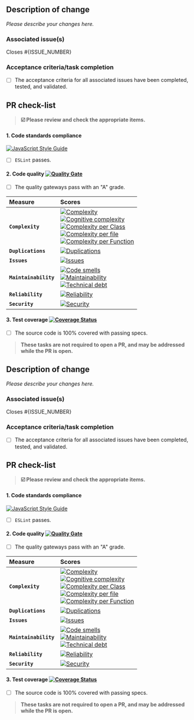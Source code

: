 ## Description of change

_Please describe your changes here._

### Associated issue(s)

Closes #{ISSUE_NUMBER}

### Acceptance criteria/task completion

* [ ] The acceptance criteria for all associated issues have been completed, tested, and validated.

## PR check-list

> **:ballot_box_with_check: Please review and check the appropriate items.**

#### 1. **Code standards compliance**

[![JavaScript Style Guide](https://cdn.rawgit.com/feross/standard/master/badge.svg)](https://github.com/feross/standard)

* [ ] `ESLint` passes.

#### 2. **Code quality** [![Quality Gate][sonar-gate-img]][sonar-gate-url]

* [ ] The quality gateways pass with an "A" grade.

| Measure               | Scores                                                                                                                                                                                                                                                                                                                                                                                                   |
| :-------------------- | :------------------------------------------------------------------------------------------------------------------------------------------------------------------------------------------------------------------------------------------------------------------------------------------------------------------------------------------------------------------------------------------------------- |
| **`Complexity`**      | [![Complexity][sonar-complexity-img]][sonar-complexity-url]<br>[![Cognitive complexity][sonar-cognitive-img]][sonar-cognitive-url]<br>[![Complexity per Class][sonar-complexity-class-img]][sonar-complexity-class-img]<br>[![Complexity per file][sonar-complexity-file-img]][sonar-complexity-file-img] <br>[![Complexity per Function][sonar-complexity-function-img]][sonar-complexity-function-url] |
| **`Duplications`**    | [![Duplications][sonar-duplications-img]][sonar-duplications-url]                                                                                                                                                                                                                                                                                                                                        |
| **`Issues`**          | [![Issues][sonar-issues-img]][sonar-issues-url]                                                                                                                                                                                                                                                                                                                                                          |
| **`Maintainability`** | [![Code smells][sonar-code-smells-img]][sonar-code-smells-url]<br>[![Maintainability][sonar-maintainability-img]][sonar-maintainability-url]<br>[![Technical debt][sonar-tech-debt-img]][sonar-tech-debt-url]                                                                                                                                                                                            |
| **`Reliability`**     | [![Reliability][sonar-reliability-img]][sonar-reliability-url]                                                                                                                                                                                                                                                                                                                                           |
| **`Security`**        | [![Security][sonar-security-img]][sonar-security-url]                                                                                                                                                                                                                                                                                                                                                    |

#### 3. **Test coverage** [![Coverage Status][sonar-coverage-img]][sonar-coverage-url]

* [ ] The source code is 100% covered with passing specs.

> **These tasks are not required to open a PR, and may be addressed while the PR is open.**

[coveralls-img]: https://coveralls.io/repos/github/commonality/architecture-decision-records/badge.svg
[coveralls-url]: https://coveralls.io/github/commonality/architecture-decision-records
[sonar-code-smells-img]: http://sonarcloud.io/api/badges/measure?key=commonality-readme-inspector&metric=code_smells
[sonar-code-smells-url]: https://sonarcloud.io/component_measures/metric/code_smells/list?id=commonality-readme-inspector&metric=code_smells
[sonar-cognitive-img]: http://sonarcloud.io/api/badges/measure?key=commonality-readme-inspector&metric=cognitive_complexity
[sonar-cognitive-url]: https://sonarcloud.io/component_measures/metric/cognitive_complexity/list?id=commonality-readme-inspector&metric=cognitive_complexity
[sonar-complexity-img]: http://sonarcloud.io/api/badges/measure?key=commonality-readme-inspector&metric=complexity
[sonar-complexity-url]: https://sonarcloud.io/component_measures?id=commonality-readme-inspector&metric=complexity
[sonar-complexity-function-img]: http://sonarcloud.io/api/badges/measure?key=commonality-readme-inspector&metric=function_complexity
[sonar-complexity-function-url]: https://sonarcloud.io/component_measures?id=commonality-readme-inspector&metric=function_complexity
[sonar-complexity-file-img]: http://sonarcloud.io/api/badges/measure?key=commonality-readme-inspector&metric=file_complexity
[sonar-complexity-file-url]: https://sonarcloud.io/component_measures?id=commonality-readme-inspector&metric=file_complexity
[sonar-complexity-class-img]: http://sonarcloud.io/api/badges/measure?key=commonality-readme-inspector&metric=class_complexity
[sonar-complexity-class-url]: https://sonarcloud.io/component_measures?id=commonality-readme-inspector&metric=class_complexity
[sonar-coverage-img]: http://sonarcloud.io/api/badges/measure?key=commonality-readme-inspector&metric=coverage
[sonar-coverage-url]: https://sonarcloud.io/component_measures?id=commonality-readme-inspector&metric=coverage
[sonar-duplications-img]: http://sonarcloud.io/api/badges/measure?key=commonality-readme-inspector&metric=duplicated_line_density
[sonar-duplications-url]: https://sonarcloud.io/component_measures?id=commonality-readme-inspector&metric=duplicated_lines_density
[sonar-gate-img]: http://sonarcloud.io/api/badges/gate?key=commonality-readme-inspector
[sonar-gate-url]: https://sonarcloud.io/dashboard?id=commonality-readme-inspector
[sonar-issues-img]: http://sonarcloud.io/api/badges/measure?key=commonality-readme-inspector&metric=blocker_violations
[sonar-issues-url]: https://sonarcloud.io/component_measures?id=commonality-readme-inspector&metric=violations
[sonar-maintainability-img]: http://sonarcloud.io/api/badges/measure?key=commonality-readme-inspector&metric=new_maintainability_rating
[sonar-maintainability-url]: https://sonarcloud.io/component_measures?id=commonality-readme-inspector&metric=new_maintainability_rating
[sonar-reliability-img]: http://sonarcloud.io/api/badges/measure?key=commonality-readme-inspector&metric=new_reliability_rating
[sonar-reliability-url]: https://sonarcloud.io/component_measures?id=commonality-readme-inspector&metric=new_reliability_rating
[sonar-security-img]: http://sonarcloud.io/api/badges/measure?key=commonality-readme-inspector&metric=vulnerabilities
[sonar-security-url]: https://sonarcloud.io/component_measures?id=commonality-readme-inspector&metric=vulnerabilities
[sonar-tech-debt-img]: https://sonarcloud.io/api/badges/measure?key=commonality-readme-inspector&metric=sqale_debt_ratio
[sonar-tech-debt-url]: https://sonarcloud.io/component_measures/metric/sqale_index/list?id=commonality-readme-inspector&metric=sqale_debt_ratio

## Description of change

_Please describe your changes here._

### Associated issue(s)

Closes #{ISSUE_NUMBER}

### Acceptance criteria/task completion

* [ ] The acceptance criteria for all associated issues have been completed, tested, and validated.

## PR check-list

> **:ballot_box_with_check: Please review and check the appropriate items.**

#### 1. **Code standards compliance**

[![JavaScript Style Guide](https://cdn.rawgit.com/feross/standard/master/badge.svg)](https://github.com/feross/standard)

* [ ] `ESLint` passes.

#### 2. **Code quality** [![Quality Gate][sonar-gate-img]][sonar-gate-url]

* [ ] The quality gateways pass with an "A" grade.

| Measure               | Scores                                                                                                                                                                                                                                                                                                                                                                                                   |
| :-------------------- | :------------------------------------------------------------------------------------------------------------------------------------------------------------------------------------------------------------------------------------------------------------------------------------------------------------------------------------------------------------------------------------------------------- |
| **`Complexity`**      | [![Complexity][sonar-complexity-img]][sonar-complexity-url]<br>[![Cognitive complexity][sonar-cognitive-img]][sonar-cognitive-url]<br>[![Complexity per Class][sonar-complexity-class-img]][sonar-complexity-class-img]<br>[![Complexity per file][sonar-complexity-file-img]][sonar-complexity-file-img] <br>[![Complexity per Function][sonar-complexity-function-img]][sonar-complexity-function-url] |
| **`Duplications`**    | [![Duplications][sonar-duplications-img]][sonar-duplications-url]                                                                                                                                                                                                                                                                                                                                        |
| **`Issues`**          | [![Issues][sonar-issues-img]][sonar-issues-url]                                                                                                                                                                                                                                                                                                                                                          |
| **`Maintainability`** | [![Code smells][sonar-code-smells-img]][sonar-code-smells-url]<br>[![Maintainability][sonar-maintainability-img]][sonar-maintainability-url]<br>[![Technical debt][sonar-tech-debt-img]][sonar-tech-debt-url]                                                                                                                                                                                            |
| **`Reliability`**     | [![Reliability][sonar-reliability-img]][sonar-reliability-url]                                                                                                                                                                                                                                                                                                                                           |
| **`Security`**        | [![Security][sonar-security-img]][sonar-security-url]                                                                                                                                                                                                                                                                                                                                                    |

#### 3. **Test coverage** [![Coverage Status][sonar-coverage-img]][sonar-coverage-url]

* [ ] The source code is 100% covered with passing specs.

> **These tasks are not required to open a PR, and may be addressed while the PR is open.**

[coveralls-img]: https://coveralls.io/repos/github/commonality/architecture-decision-records/badge.svg
[coveralls-url]: https://coveralls.io/github/commonality/architecture-decision-records
[sonar-code-smells-img]: http://sonarcloud.io/api/badges/measure?key=commonality-readme-inspector&metric=code_smells
[sonar-code-smells-url]: https://sonarcloud.io/component_measures/metric/code_smells/list?id=commonality-readme-inspector&metric=code_smells
[sonar-cognitive-img]: http://sonarcloud.io/api/badges/measure?key=commonality-readme-inspector&metric=cognitive_complexity
[sonar-cognitive-url]: https://sonarcloud.io/component_measures/metric/cognitive_complexity/list?id=commonality-readme-inspector&metric=cognitive_complexity
[sonar-complexity-img]: http://sonarcloud.io/api/badges/measure?key=commonality-readme-inspector&metric=complexity
[sonar-complexity-url]: https://sonarcloud.io/component_measures?id=commonality-readme-inspector&metric=complexity
[sonar-complexity-function-img]: http://sonarcloud.io/api/badges/measure?key=commonality-readme-inspector&metric=function_complexity
[sonar-complexity-function-url]: https://sonarcloud.io/component_measures?id=commonality-readme-inspector&metric=function_complexity
[sonar-complexity-file-img]: http://sonarcloud.io/api/badges/measure?key=commonality-readme-inspector&metric=file_complexity
[sonar-complexity-file-url]: https://sonarcloud.io/component_measures?id=commonality-readme-inspector&metric=file_complexity
[sonar-complexity-class-img]: http://sonarcloud.io/api/badges/measure?key=commonality-readme-inspector&metric=class_complexity
[sonar-complexity-class-url]: https://sonarcloud.io/component_measures?id=commonality-readme-inspector&metric=class_complexity
[sonar-coverage-img]: http://sonarcloud.io/api/badges/measure?key=commonality-readme-inspector&metric=coverage
[sonar-coverage-url]: https://sonarcloud.io/component_measures?id=commonality-readme-inspector&metric=coverage
[sonar-duplications-img]: http://sonarcloud.io/api/badges/measure?key=commonality-readme-inspector&metric=duplicated_line_density
[sonar-duplications-url]: https://sonarcloud.io/component_measures?id=commonality-readme-inspector&metric=duplicated_lines_density
[sonar-gate-img]: http://sonarcloud.io/api/badges/gate?key=commonality-readme-inspector
[sonar-gate-url]: https://sonarcloud.io/dashboard?id=commonality-readme-inspector
[sonar-issues-img]: http://sonarcloud.io/api/badges/measure?key=commonality-readme-inspector&metric=blocker_violations
[sonar-issues-url]: https://sonarcloud.io/component_measures?id=commonality-readme-inspector&metric=violations
[sonar-maintainability-img]: http://sonarcloud.io/api/badges/measure?key=commonality-readme-inspector&metric=new_maintainability_rating
[sonar-maintainability-url]: https://sonarcloud.io/component_measures?id=commonality-readme-inspector&metric=new_maintainability_rating
[sonar-reliability-img]: http://sonarcloud.io/api/badges/measure?key=commonality-readme-inspector&metric=new_reliability_rating
[sonar-reliability-url]: https://sonarcloud.io/component_measures?id=commonality-readme-inspector&metric=new_reliability_rating
[sonar-security-img]: http://sonarcloud.io/api/badges/measure?key=commonality-readme-inspector&metric=vulnerabilities
[sonar-security-url]: https://sonarcloud.io/component_measures?id=commonality-readme-inspector&metric=vulnerabilities
[sonar-tech-debt-img]: https://sonarcloud.io/api/badges/measure?key=commonality-readme-inspector&metric=sqale_debt_ratio
[sonar-tech-debt-url]: https://sonarcloud.io/component_measures/metric/sqale_index/list?id=commonality-readme-inspector&metric=sqale_debt_ratio
